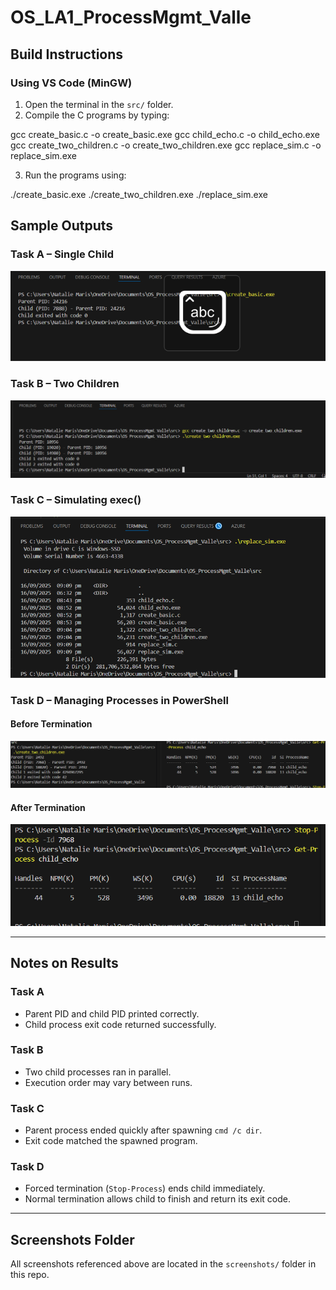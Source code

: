 # OS_LA1_ProcessMgmt_Valle

## Build Instructions

### Using VS Code (MinGW)
1. Open the terminal in the `src/` folder.
2. Compile the C programs by typing:

gcc create_basic.c -o create_basic.exe
gcc child_echo.c -o child_echo.exe
gcc create_two_children.c -o create_two_children.exe
gcc replace_sim.c -o replace_sim.exe

3. Run the programs using:

./create_basic.exe
./create_two_children.exe
./replace_sim.exe

## Sample Outputs

### Task A – Single Child
![Task A Output](screenshots/TaskA.png)

### Task B – Two Children
![Task B Output](screenshots/TaskB.png)

### Task C – Simulating exec()
![Task C Output](screenshots/TaskC.png)

### Task D – Managing Processes in PowerShell

#### Before Termination
![Before Termination](screenshots/TaskD1.png)

#### After Termination
![After Termination](screenshots/TaskD2.png)

---

## Notes on Results

### Task A
- Parent PID and child PID printed correctly.
- Child process exit code returned successfully.

### Task B
- Two child processes ran in parallel.
- Execution order may vary between runs.

### Task C
- Parent process ended quickly after spawning `cmd /c dir`.
- Exit code matched the spawned program.

### Task D
- Forced termination (`Stop-Process`) ends child immediately.
- Normal termination allows child to finish and return its exit code.

---

## Screenshots Folder
All screenshots referenced above are located in the `screenshots/` folder in this repo.

